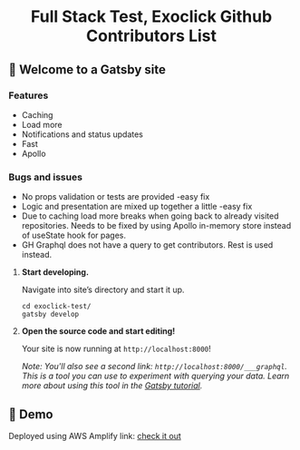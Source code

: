 <h1 align="center">
  Full Stack Test, Exoclick
  Github Contributors List
</h1>

## 🚀 Welcome to a Gatsby site

### Features
- Caching
- Load more
- Notifications and status updates
- Fast
- Apollo

### Bugs and issues
- No props validation or tests are provided -easy fix
- Logic and presentation are mixed up together a little -easy fix
- Due to caching load more breaks when going back to already visited repositories. Needs to be
 fixed by using Apollo in-memory store instead of useState hook for pages.
- GH Graphql does not have a query to get contributors. Rest is used instead.


1.  **Start developing.**

    Navigate into site’s directory and start it up.

    ```shell
    cd exoclick-test/
    gatsby develop
    ```

1.  **Open the source code and start editing!**

    Your site is now running at `http://localhost:8000`!

    _Note: You'll also see a second link: _`http://localhost:8000/___graphql`_. This is a tool you can use to experiment with querying your data. Learn more about using this tool in the [Gatsby tutorial](https://www.gatsbyjs.org/tutorial/part-five/#introducing-graphiql)._

## 💫 Demo
Deployed using AWS Amplify
link:
[check it out](https://www.gatsbyjs.org/docs/)

